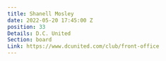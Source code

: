 ```yaml
---
title: Shanell Mosley
date: 2022-05-20 17:45:00 Z
position: 33
Details: D.C. United
Section: board
Link: https://www.dcunited.com/club/front-office
---
```


